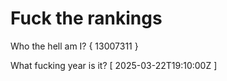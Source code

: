 # Fuck the rankings

Who the hell am I?
{ 13007311 }

What fucking year is it?
[ 2025-03-22T19:10:00Z ]
